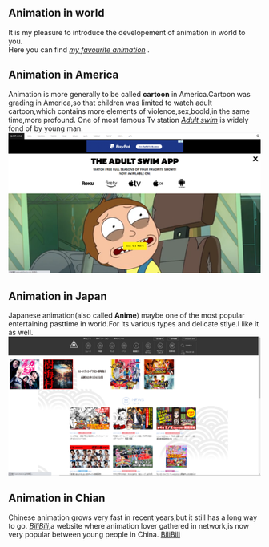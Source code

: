 
## Animation in world
It is my pleasure to introduce the developement of animation in world to you.  
Here you can find _[my favourite animation](https://github.com/Opluto/Eng_homework/blob/main/My%20favourtie%20Animation)_ .
## Animation in America
Animation is more generally to be called __cartoon__ in America.Cartoon was grading in America,so that children was limited to watch adult cartoon,which contains more elements of violence,sex,boold,in the same time,more profound. 
One of most famous Tv station _[Adult swim](https://www.adultswim.com/)_ is widely fond of by young man.  
_![adult swim](picture/123.png)_
## Animation in Japan
Japanese animation(also called __Anime__) maybe one of the most popular entertaining pasttime in world.For its various types and delicate stlye.I like it as well.
_![Tokoyo Tv station](picture/456.png)_
## Animation in Chian
Chinese animation grows very fast in recent years,but it still has a long way to go.
_[BiliBili](https::/www.bilibili.com)_,a website where animation lover gathered in network,is now very popular between young people in China.
[BiliBili](picture/789.png)
